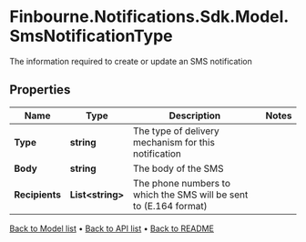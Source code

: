 # Finbourne.Notifications.Sdk.Model.SmsNotificationType
The information required to create or update an SMS notification

## Properties

Name | Type | Description | Notes
------------ | ------------- | ------------- | -------------
**Type** | **string** | The type of delivery mechanism for this notification | 
**Body** | **string** | The body of the SMS | 
**Recipients** | **List&lt;string&gt;** | The phone numbers to which the SMS will be sent to (E.164 format) | 

[Back to Model list](../README.md#documentation-for-models) &#8226; [Back to API list](../README.md#documentation-for-api-endpoints) &#8226; [Back to README](../README.md)

